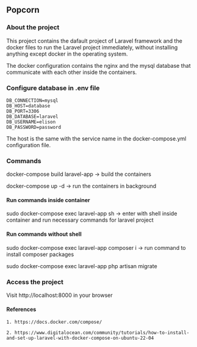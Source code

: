 ## Popcorn

### About the project

This project contains the dafault project of Laravel framework and the docker files to run the Laravel project immediately,
without installing anything except docker in the operating system.

The docker configuration contains the nginx and the mysql database that communicate with each other inside the containers.

### Configure database in .env file

```
DB_CONNECTION=mysql
DB_HOST=database
DB_PORT=3306
DB_DATABASE=laravel
DB_USERNAME=elison
DB_PASSWORD=password

``` 

The host is the same with the service name in the docker-compose.yml configuration file.

### Commands

docker-compose build laravel-app -> build the containers

docker-compose up -d -> run the containers in background

#### Run commands inside container

sudo docker-compose exec laravel-app sh -> enter with shell inside container and run necessary commands for laravel project

#### Run commands without shell

sudo docker-compose exec laravel-app composer i -> run command to install composer packages  

sudo docker-compose exec laravel-app php artisan migrate


### Access the project

Visit http://localhost:8000 in your browser


#### References

`1. https://docs.docker.com/compose/`

`2. https://www.digitalocean.com/community/tutorials/how-to-install-and-set-up-laravel-with-docker-compose-on-ubuntu-22-04`
